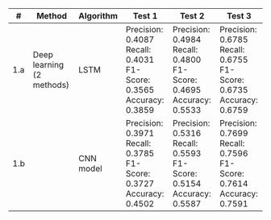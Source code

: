 | #     | Method                 | Algorithm | Test 1                                                  | Test 2                                                  | Test 3                                                  |
|-------|------------------------|-----------|---------------------------------------------------------|---------------------------------------------------------|---------------------------------------------------------|
| 1.a   | Deep learning (2 methods) | LSTM      | Precision: 0.4087<br>Recall: 0.4031<br>F1-Score: 0.3565<br>Accuracy: 0.3859 | Precision: 0.4984<br>Recall: 0.4800<br>F1-Score: 0.4695<br>Accuracy: 0.5533 | Precision: 0.6785<br>Recall: 0.6755<br>F1-Score: 0.6735<br>Accuracy: 0.6759 |
| 1.b   |                        | CNN model | Precision: 0.3971<br>Recall: 0.3785<br>F1-Score: 0.3727<br>Accuracy: 0.4502 | Precision: 0.5316<br>Recall: 0.5593<br>F1-Score: 0.5154<br>Accuracy: 0.5587 | Precision: 0.7699<br>Recall: 0.7596<br>F1-Score: 0.7614<br>Accuracy: 0.7591 |
